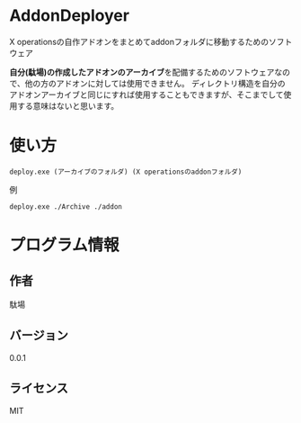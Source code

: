 # AddonDeployer

X operationsの自作アドオンをまとめてaddonフォルダに移動するためのソフトウェア

**自分(駄場)の作成したアドオンのアーカイブ**を配備するためのソフトウェアなので、他の方のアドオンに対しては使用できません。
ディレクトリ構造を自分のアドオンアーカイブと同じにすれば使用することもできますが、そこまでして使用する意味はないと思います。

# 使い方

```
deploy.exe (アーカイブのフォルダ) (X operationsのaddonフォルダ)
```

例

```
deploy.exe ./Archive ./addon
```

# プログラム情報

## 作者

駄場

## バージョン

0.0.1

## ライセンス

MIT

